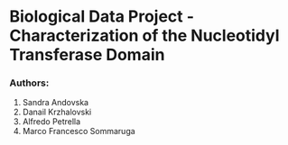 # Biological Data Project - Characterization of the Nucleotidyl Transferase Domain

### Authors:
1. Sandra Andovska
2. Danail Krzhalovski
3. Alfredo Petrella
4. Marco Francesco Sommaruga
